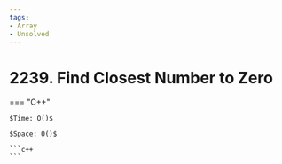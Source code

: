 ```yaml
---
tags:
- Array
- Unsolved
---
```



# 2239. Find Closest Number to Zero

=== "C++"

    $Time: O()$

    $Space: O()$

    ```c++
    ```